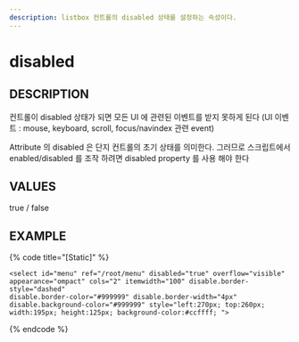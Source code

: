 ```yaml
---
description: listbox 컨트롤의 disabled 상태를 설정하는 속성이다.
---
```


# disabled

## DESCRIPTION

컨트롤이 disabled 상태가 되면 모든 UI 에 관련된 이벤트를 받지 못하게 된다 \(UI 이벤트 : mouse, keyboard, scroll, focus/navindex 관련 event\)

Attribute 의 disabled 은 단지 컨트롤의 초기 상태를 의미한다. 그러므로 스크립트에서 enabled/disabled 를 조작 하려면 disabled property 를 사용 해야 한다

## VALUES

true / false

## EXAMPLE

{% code title="\[Static\]" %}
```markup
<select id="menu" ref="/root/menu" disabled="true" overflow="visible" 
appearance="ompact" cols="2" itemwidth="100" disable.border-style="dashed" 
disable.border-color="#999999" disable.border-width="4px" disable.background-color="#999999" style="left:270px; top:260px; width:195px; height:125px; background-color:#ccffff; ">
```
{% endcode %}
